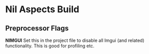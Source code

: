 # Nil Aspects Build

## Preprocessor Flags

**NIMGUI**
Set this in the project file to disable all Imgui (and related) functionality.
This is good for profiling etc.
